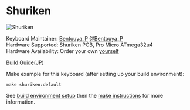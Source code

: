 # Shuriken

![Shuriken](https://i.imgur.com/tgNt7oY.jpg)

Keyboard Maintainer: [Bentouya_P](https://github.com/BentouyaP) [@Bentouya_P](https://twitter.com/Bentouya_P)  
Hardware Supported: Shuriken PCB, Pro Micro ATmega32u4  
Hardware Availability: Order your own [yourself](https://github.com/BentouyaP/Gerber/Shuriken/)

[Build Guide(JP)](https://github.com/BentouyaP/Doc)

Make example for this keyboard (after setting up your build environment):

    make shuriken:default

See [build environment setup](https://docs.qmk.fm/#/getting_started_build_tools) then the [make instructions](https://docs.qmk.fm/#/getting_started_make_guide) for more information.

